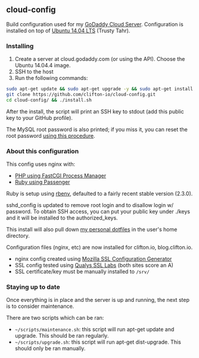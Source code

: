 ## cloud-config

Build configuration used for my [GoDaddy Cloud Server](https://cloud.godaddy.com). Configuration is installed on top of [Ubuntu 14.04 LTS](http://releases.ubuntu.com/14.04/) (Trusty Tahr).

### Installing

1. Create a server at cloud.godaddy.com (or using the API). Choose the Ubuntu 14.04.4 image.
2. SSH to the host
3. Run the following commands:

```sh
sudo apt-get update && sudo apt-get upgrade -y && sudo apt-get install -y git
git clone https://github.com/clifton-io/cloud-config.git
cd cloud-config/ && ./install.sh
```

After the install, the script will print an SSH key to stdout (add this public key to your GitHub profile).

The MySQL root password is also printed; if you miss it, you can reset the root password [using this procedure](https://help.ubuntu.com/community/MysqlPasswordReset).

### About this configuration

This config uses nginx with:
- [PHP using FastCGI Process Manager](https://www.howtoforge.com/installing-nginx-with-php5-fpm-and-mysql-on-ubuntu-14.04-lts-lemp)
- [Ruby using Passenger](https://www.phusionpassenger.com/library/install/nginx/install/oss/trusty/)

Ruby is setup using [rbenv](https://github.com/rbenv/rbenv), defaulted to a fairly recent stable version (2.3.0).

sshd_config is updated to remove root login and to disallow login w/ password. To obtain SSH access, you can put your public key under ./keys and it will be installed to the authorized_keys.

This install will also pull down [my personal dotfiles](https://github.com/bsclifton/dotfiles/) in the user's home directory.

Configuration files (nginx, etc) are now installed for clifton.io, blog.clifton.io.
- nginx config created using [Mozilla SSL Configuration Generator](https://mozilla.github.io/server-side-tls/ssl-config-generator/)
- SSL config tested using [Qualys SSL Labs](https://www.ssllabs.com/ssltest/analyze.html) (both sites score an A)
- SSL certificate/key must be manually installed to `/srv/`

### Staying up to date

Once everything is in place and the server is up and running, the next step is to consider maintenance.

There are two scripts which can be ran:
- `~/scripts/maintenance.sh`: this script will run apt-get update and upgrade. This should be ran regularly.
- `~/scripts/upgrade.sh`: this script will run apt-get dist-upgrade. This should only be ran manually.

